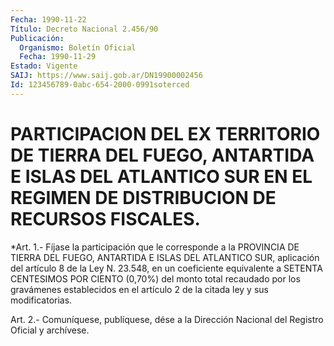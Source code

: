 ```yaml
---
Fecha: 1990-11-22
Título: Decreto Nacional 2.456/90
Publicación:
  Organismo: Boletín Oficial
  Fecha: 1990-11-29
Estado: Vigente
SAIJ: https://www.saij.gob.ar/DN19900002456
Id: 123456789-0abc-654-2000-0991soterced
---
```

# PARTICIPACION DEL EX TERRITORIO DE TIERRA DEL FUEGO, ANTARTIDA E ISLAS DEL ATLANTICO SUR EN EL REGIMEN DE DISTRIBUCION DE RECURSOS FISCALES.

<a id="1"></a>
*Art. 1.- Fíjase la participación  que le corresponde a la PROVINCIA DE TIERRA DEL FUEGO, ANTARTIDA E ISLAS DEL ATLANTICO SUR, aplicación del artículo 8 de la Ley N. 23.548, en un coeficiente equivalente a SETENTA CENTESIMOS POR CIENTO (0,70%) del monto total recaudado por los gravámenes establecidos en el artículo 2 de la citada ley y sus modificatorias.

<a id="2"></a>
Art. 2.- Comuníquese, publíquese, dése a la Dirección Nacional del Registro Oficial y archívese.